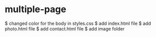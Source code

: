 # multiple-page
$ changed color for the body in styles.css
$ add index.html file
$ add photo.html file
$ add contact.html file
$ add image folder 
